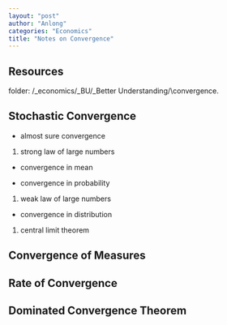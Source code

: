 ```yaml
---
layout: "post"
author: "Anlong"
categories: "Economics"
title: "Notes on Convergence"
---
```

## Resources
folder: /\_economics/\_BU/\_Better Understanding/\convergence.

## Stochastic Convergence
- almost sure convergence
1. strong law of large numbers

- convergence in mean

- convergence in probability
1. weak law of large numbers

- convergence in distribution
1. central limit theorem

## Convergence of Measures

## Rate of Convergence

## Dominated Convergence Theorem

